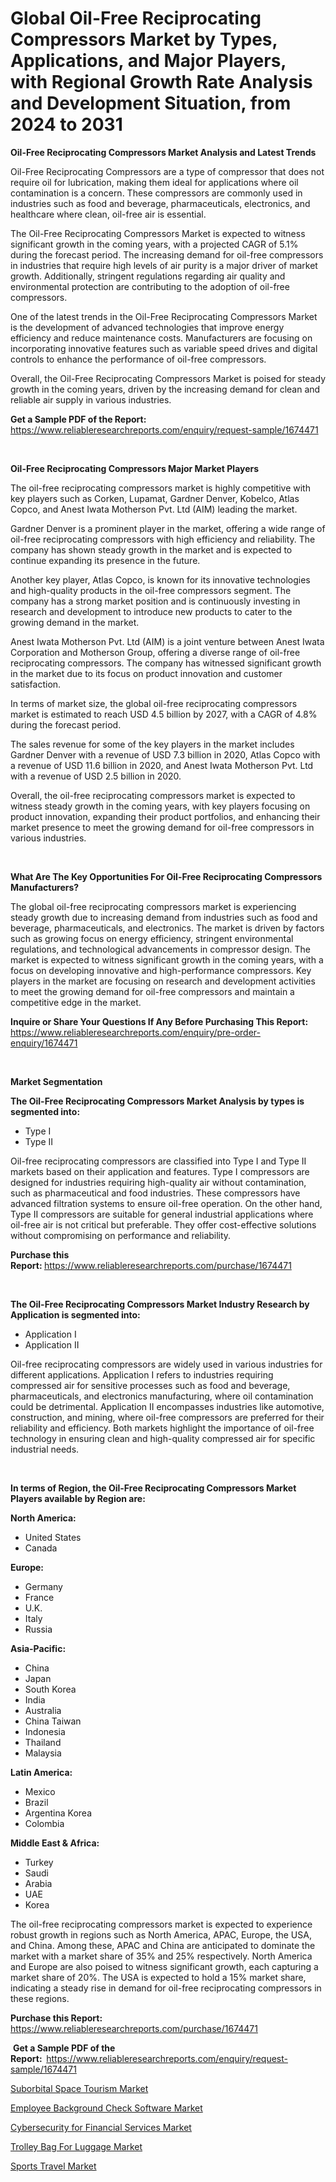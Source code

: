 <p><h1>Global Oil-Free Reciprocating Compressors Market by Types, Applications, and Major Players, with Regional Growth Rate Analysis and Development Situation, from 2024 to 2031</h1></p><p><strong>Oil-Free Reciprocating Compressors Market Analysis and Latest Trends</strong></p>
<p><p>Oil-Free Reciprocating Compressors are a type of compressor that does not require oil for lubrication, making them ideal for applications where oil contamination is a concern. These compressors are commonly used in industries such as food and beverage, pharmaceuticals, electronics, and healthcare where clean, oil-free air is essential.</p><p>The Oil-Free Reciprocating Compressors Market is expected to witness significant growth in the coming years, with a projected CAGR of 5.1% during the forecast period. The increasing demand for oil-free compressors in industries that require high levels of air purity is a major driver of market growth. Additionally, stringent regulations regarding air quality and environmental protection are contributing to the adoption of oil-free compressors.</p><p>One of the latest trends in the Oil-Free Reciprocating Compressors Market is the development of advanced technologies that improve energy efficiency and reduce maintenance costs. Manufacturers are focusing on incorporating innovative features such as variable speed drives and digital controls to enhance the performance of oil-free compressors.</p><p>Overall, the Oil-Free Reciprocating Compressors Market is poised for steady growth in the coming years, driven by the increasing demand for clean and reliable air supply in various industries.</p></p>
<p><strong>Get a Sample PDF of the Report:&nbsp;</strong> <a href="https://www.reliableresearchreports.com/enquiry/request-sample/1674471">https://www.reliableresearchreports.com/enquiry/request-sample/1674471</a></p>
<p>&nbsp;</p>
<p><strong>Oil-Free Reciprocating Compressors Major Market Players</strong></p>
<p><p>The oil-free reciprocating compressors market is highly competitive with key players such as Corken, Lupamat, Gardner Denver, Kobelco, Atlas Copco, and Anest Iwata Motherson Pvt. Ltd (AIM) leading the market. </p><p>Gardner Denver is a prominent player in the market, offering a wide range of oil-free reciprocating compressors with high efficiency and reliability. The company has shown steady growth in the market and is expected to continue expanding its presence in the future. </p><p>Another key player, Atlas Copco, is known for its innovative technologies and high-quality products in the oil-free compressors segment. The company has a strong market position and is continuously investing in research and development to introduce new products to cater to the growing demand in the market. </p><p>Anest Iwata Motherson Pvt. Ltd (AIM) is a joint venture between Anest Iwata Corporation and Motherson Group, offering a diverse range of oil-free reciprocating compressors. The company has witnessed significant growth in the market due to its focus on product innovation and customer satisfaction.</p><p>In terms of market size, the global oil-free reciprocating compressors market is estimated to reach USD 4.5 billion by 2027, with a CAGR of 4.8% during the forecast period. </p><p>The sales revenue for some of the key players in the market includes Gardner Denver with a revenue of USD 7.3 billion in 2020, Atlas Copco with a revenue of USD 11.6 billion in 2020, and Anest Iwata Motherson Pvt. Ltd with a revenue of USD 2.5 billion in 2020. </p><p>Overall, the oil-free reciprocating compressors market is expected to witness steady growth in the coming years, with key players focusing on product innovation, expanding their product portfolios, and enhancing their market presence to meet the growing demand for oil-free compressors in various industries.</p></p>
<p>&nbsp;</p>
<p><strong>What Are The Key Opportunities For Oil-Free Reciprocating Compressors Manufacturers?</strong></p>
<p><p>The global oil-free reciprocating compressors market is experiencing steady growth due to increasing demand from industries such as food and beverage, pharmaceuticals, and electronics. The market is driven by factors such as growing focus on energy efficiency, stringent environmental regulations, and technological advancements in compressor design. The market is expected to witness significant growth in the coming years, with a focus on developing innovative and high-performance compressors. Key players in the market are focusing on research and development activities to meet the growing demand for oil-free compressors and maintain a competitive edge in the market.</p></p>
<p><strong>Inquire or Share Your Questions If Any Before Purchasing This Report:</strong> <a href="https://www.reliableresearchreports.com/enquiry/pre-order-enquiry/1674471">https://www.reliableresearchreports.com/enquiry/pre-order-enquiry/1674471</a></p>
<p>&nbsp;</p>
<p><strong>Market Segmentation</strong></p>
<p><strong>The Oil-Free Reciprocating Compressors Market Analysis by types is segmented into:</strong></p>
<p><ul><li>Type I</li><li>Type II</li></ul></p>
<p><p>Oil-free reciprocating compressors are classified into Type I and Type II markets based on their application and features. Type I compressors are designed for industries requiring high-quality air without contamination, such as pharmaceutical and food industries. These compressors have advanced filtration systems to ensure oil-free operation. On the other hand, Type II compressors are suitable for general industrial applications where oil-free air is not critical but preferable. They offer cost-effective solutions without compromising on performance and reliability.</p></p>
<p><strong>Purchase this Report:&nbsp;</strong><a href="https://www.reliableresearchreports.com/purchase/1674471">https://www.reliableresearchreports.com/purchase/1674471</a></p>
<p>&nbsp;</p>
<p><strong>The Oil-Free Reciprocating Compressors Market Industry Research by Application is segmented into:</strong></p>
<p><ul><li>Application I</li><li>Application II</li></ul></p>
<p><p>Oil-free reciprocating compressors are widely used in various industries for different applications. Application I refers to industries requiring compressed air for sensitive processes such as food and beverage, pharmaceuticals, and electronics manufacturing, where oil contamination could be detrimental. Application II encompasses industries like automotive, construction, and mining, where oil-free compressors are preferred for their reliability and efficiency. Both markets highlight the importance of oil-free technology in ensuring clean and high-quality compressed air for specific industrial needs.</p></p>
<p>&nbsp;</p>
<p><strong>In terms of Region, the Oil-Free Reciprocating Compressors Market Players available by Region are:</strong></p>
<p>
    <p> <strong> North America: </strong>
        <ul>
            <li>United States</li>
            <li>Canada</li>
        </ul>
        </p> 
    <p> <strong> Europe: </strong>
        <ul>
            <li>Germany</li>
            <li>France</li>
            <li>U.K.</li>
            <li>Italy</li>
            <li>Russia</li>
        </ul>
        </p> 
    <p> <strong> Asia-Pacific: </strong>
        <ul>
            <li>China</li>
            <li>Japan</li>
            <li>South Korea</li>
            <li>India</li>
            <li>Australia</li>
            <li>China Taiwan</li>
            <li>Indonesia</li>
            <li>Thailand</li>
            <li>Malaysia</li>
        </ul>
        </p> 
    <p> <strong> Latin America: </strong>
        <ul>
            <li>Mexico</li>
            <li>Brazil</li>
            <li>Argentina Korea</li>
            <li>Colombia</li>
        </ul>
        </p> 
    <p> <strong> Middle East & Africa: </strong>
        <ul>
            <li>Turkey</li>
            <li>Saudi</li>
            <li>Arabia</li>
            <li>UAE</li>
            <li>Korea</li>
        </ul>
    </p>
    </p>
<p><p>The oil-free reciprocating compressors market is expected to experience robust growth in regions such as North America, APAC, Europe, the USA, and China. Among these, APAC and China are anticipated to dominate the market with a market share of 35% and 25% respectively. North America and Europe are also poised to witness significant growth, each capturing a market share of 20%. The USA is expected to hold a 15% market share, indicating a steady rise in demand for oil-free reciprocating compressors in these regions.</p></p>
<p><strong>Purchase this Report: </strong><a href="https://www.reliableresearchreports.com/purchase/1674471">https://www.reliableresearchreports.com/purchase/1674471</a></p>
<p>&nbsp;<strong>Get a Sample PDF of the Report:&nbsp;&nbsp;</strong><a href="https://www.reliableresearchreports.com/enquiry/request-sample/1674471">https://www.reliableresearchreports.com/enquiry/request-sample/1674471</a></p>
<p><strong></strong></p>
<p><p><a href="https://medium.com/@charvi.reportprime/suborbital-space-tourism-nbsp-market-focuses-on-market-share-size-and-projected-forecast-till-2031-7d4ffe01138f">Suborbital Space Tourism Market</a></p><p><a href="https://medium.com/@charvi.reportprime/employee-background-check-software-market-research-report-its-history-and-forecast-2024-to-2031-29501e4ab9da">Employee Background Check Software Market</a></p><p><a href="https://medium.com/@charvi.reportprime/cybersecurity-for-financial-services-market-trends-and-market-analysis-forecasted-for-period-202693898402">Cybersecurity for Financial Services Market</a></p><p><a href="https://medium.com/@charvi.reportprime/trolley-bag-for-luggage-market-the-key-to-successful-business-strategy-forecast-till-2031-9a51b20cd52b">Trolley Bag For Luggage Market</a></p><p><a href="https://medium.com/@charvi.reportprime/sports-travel-market-size-and-market-trends-complete-industry-overview-2024-to-2031-958e2787bb89">Sports Travel Market</a></p></p>